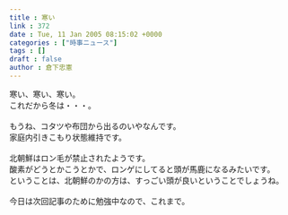 ```yaml
---
title : 寒い
link : 372
date : Tue, 11 Jan 2005 08:15:02 +0000
categories : ["時事ニュース"]
tags : []
draft : false
author : 倉下忠憲
---
```


寒い、寒い、寒い。<BR>これだから冬は・・・。<BR><BR>もうね、コタツや布団から出るのいやなんです。<BR>家庭内引きこもり状態維持です。<BR><BR>北朝鮮はロン毛が禁止されたようです。<BR>酸素がどうとかこうとかで、ロンゲにしてると頭が馬鹿になるみたいです。<BR>ということは、北朝鮮のかの方は、すっごい頭が良いということでしょうね。<BR><BR>今日は次回記事のために勉強中なので、これまで。<br><br>
